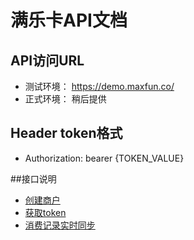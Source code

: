 # 满乐卡API文档

## API访问URL
   
  * 测试环境： https://demo.maxfun.co/
  * 正式环境： 稍后提供


##  Header token格式
  * Authorization: bearer {TOKEN_VALUE}


##接口说明
  * [创建商户](https://github.com/maxfunapi/api/blob/branch_new_design/create_merchant.md)
  * [获取token](https://github.com/maxfunapi/api/blob/branch_new_design/get_access_token.md)
  * [消费记录实时同步](https://github.com/maxfunapi/api/blob/branch_new_design/syn_transaction.md)

